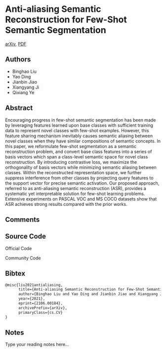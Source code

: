 
# Anti-aliasing Semantic Reconstruction for Few-Shot Semantic Segmentation

[arXiv](https://arxiv.org/abs/2106.0184), [PDF](https://arxiv.org/pdf/2106.0184.pdf)

## Authors

- Binghao Liu
- Yao Ding
- Jianbin Jiao
- Xiangyang Ji
- Qixiang Ye

## Abstract

Encouraging progress in few-shot semantic segmentation has been made by leveraging features learned upon base classes with sufficient training data to represent novel classes with few-shot examples. However, this feature sharing mechanism inevitably causes semantic aliasing between novel classes when they have similar compositions of semantic concepts. In this paper, we reformulate few-shot segmentation as a semantic reconstruction problem, and convert base class features into a series of basis vectors which span a class-level semantic space for novel class reconstruction. By introducing contrastive loss, we maximize the orthogonality of basis vectors while minimizing semantic aliasing between classes. Within the reconstructed representation space, we further suppress interference from other classes by projecting query features to the support vector for precise semantic activation. Our proposed approach, referred to as anti-aliasing semantic reconstruction (ASR), provides a systematic yet interpretable solution for few-shot learning problems. Extensive experiments on PASCAL VOC and MS COCO datasets show that ASR achieves strong results compared with the prior works.

## Comments



## Source Code

Official Code



Community Code



## Bibtex

```tex
@misc{liu2021antialiasing,
      title={Anti-aliasing Semantic Reconstruction for Few-Shot Semantic Segmentation}, 
      author={Binghao Liu and Yao Ding and Jianbin Jiao and Xiangyang Ji and Qixiang Ye},
      year={2021},
      eprint={2106.00184},
      archivePrefix={arXiv},
      primaryClass={cs.CV}
}
```

## Notes

Type your reading notes here...

